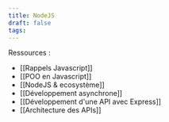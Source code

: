```yaml
---
title: NodeJS
draft: false
tags:
---
```

Ressources :
- [[Rappels Javascript]]
- [[POO en Javascript]]
- [[NodeJS & ecosystème]]
- [[Développement asynchrone]]
- [[Développement d'une API avec Express]]
- [[Architecture des APIs]]
